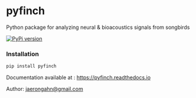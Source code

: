 # pyfinch

Python package for analyzing neural & bioacoustics signals from songbirds

[![PyPi version](https://badgen.net/pypi/v/pip/)](https://pypi.org/project/pyfinch/)

### Installation ###
```python
pip install pyfinch
```

Documentation available at : https://pyfinch.readthedocs.io

Author: <jaerongahn@gmail.com>
